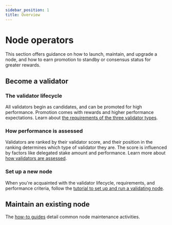 ```yaml
---
sidebar_position: 1
title: Overview
---
```


# Node operators

This section offers guidance on how to launch, maintain, and upgrade a node, and how to earn promotion to standby or consensus status for greater rewards.

## Become a validator

### The validator lifecycle

All validators begin as candidates, and can be promoted for high performance. Promotion comes with rewards and higher performance expectations. Learn about [the requirements of the three validator types](node-operators/requirements).

### How performance is assessed

Validators are ranked by their validator score, and their position in the ranking determines which type of validator they are. The score is influenced by factors like delegated stake amount and performance. Learn more about [how validators are assessed](/node-operators/ranking).

### Set up a new node
When you're acquainted with the validator lifecycle, requirements, and performance criteria, follow the [tutorial to set up and run a validating node](node-operators/get-started).

## Maintain an existing node

The [how-to guides](node-operators/how-to) detail common node maintenance activities.